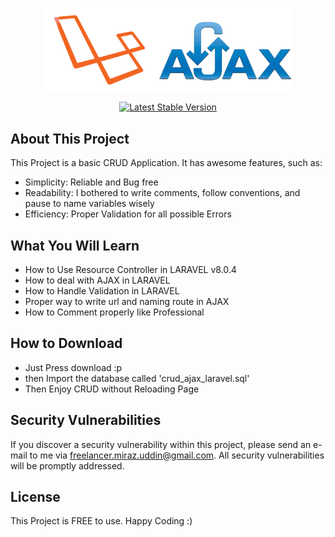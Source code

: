 <p align="center"><img src="public/iconForReadMe.png" width="400"></p>

<p align="center">
<a href="https://packagist.org/packages/laravel/framework"><img src="https://poser.pugx.org/laravel/framework/v/stable.svg" alt="Latest Stable Version"></a>
</p>

## About This Project

This Project is a basic CRUD Application. It has awesome features, such as:

- Simplicity: Reliable and Bug free
- Readability: I bothered to write comments, follow conventions, and pause to name variables wisely
- Efficiency: Proper Validation for all possible Errors

## What You Will Learn

- How to Use Resource Controller in LARAVEL v8.0.4
- How to deal with AJAX in LARAVEL
- How to Handle Validation in LARAVEL
- Proper way to write url and naming route in AJAX
- How to Comment properly like Professional

## How to Download

- Just Press download :p
- then Import the database called 'crud_ajax_laravel.sql'
- Then Enjoy CRUD without Reloading Page

## Security Vulnerabilities

If you discover a security vulnerability within this project, please send an e-mail to me via [freelancer.miraz.uddin@gmail.com](mailto:freelancer.miraz.uddin@gmail.com). All security vulnerabilities will be promptly addressed.

## License

This Project is FREE to use. Happy Coding :)
